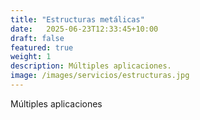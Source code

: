 ```yaml
---
title: "Estructuras metálicas"
date:   2025-06-23T12:33:45+10:00
draft: false
featured: true
weight: 1
description: Múltiples aplicaciones.
image: /images/servicios/estructuras.jpg
---
```


Múltiples aplicaciones


